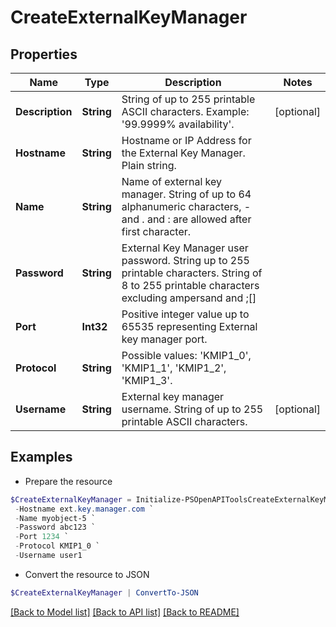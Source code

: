 # CreateExternalKeyManager
## Properties

Name | Type | Description | Notes
------------ | ------------- | ------------- | -------------
**Description** | **String** | String of up to 255 printable ASCII characters. Example: &#39;99.9999% availability&#39;. | [optional] 
**Hostname** | **String** | Hostname or IP Address for the External Key Manager. Plain string. | 
**Name** | **String** | Name of external key manager. String of up to 64 alphanumeric characters, - and . and : are allowed after first character. | 
**Password** | **String** | External Key Manager user password. String up to 255 printable characters. String of 8 to 255 printable characters excluding ampersand and ;[] | 
**Port** | **Int32** | Positive integer value up to 65535 representing External key manager port. | 
**Protocol** | **String** | Possible values: &#39;KMIP1_0&#39;, &#39;KMIP1_1&#39;, &#39;KMIP1_2&#39;, &#39;KMIP1_3&#39;. | 
**Username** | **String** | External key manager username. String of up to 255 printable ASCII characters. | [optional] 

## Examples

- Prepare the resource
```powershell
$CreateExternalKeyManager = Initialize-PSOpenAPIToolsCreateExternalKeyManager  -Description 1234 `
 -Hostname ext.key.manager.com `
 -Name myobject-5 `
 -Password abc123 `
 -Port 1234 `
 -Protocol KMIP1_0 `
 -Username user1
```

- Convert the resource to JSON
```powershell
$CreateExternalKeyManager | ConvertTo-JSON
```

[[Back to Model list]](../README.md#documentation-for-models) [[Back to API list]](../README.md#documentation-for-api-endpoints) [[Back to README]](../README.md)


